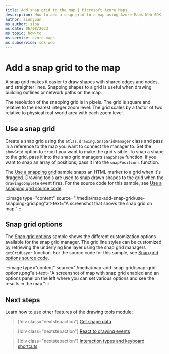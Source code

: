 ```yaml
---
title: Add snap grid to the map | Microsoft Azure Maps
description: How to add a snap grid to a map using Azure Maps Web SDK
author: sinnypan
ms.author: sipa
ms.date: 06/08/2023
ms.topic: how-to
ms.service: azure-maps
ms.subservice: sdk-web
---
```


# Add a snap grid to the map

A snap grid makes it easier to draw shapes with shared edges and nodes, and straighter lines. Snapping shapes to a grid is useful when drawing building outlines or network paths on the map.

The resolution of the snapping grid is in pixels. The grid is square and relative to the nearest integer zoom level. The grid scales by a factor of two relative to physical real-world area with each zoom level.

## Use a snap grid

Create a snap grid using the `atlas.drawing.SnapGridManager` class and pass in a reference to the map you want to connect the manager to. Set the `showGrid` option to `true` if you want to make the grid visible. To snap a shape to the grid, pass it into the snap grid managers `snapShape` function. If you want to snap an array of positions, pass it into the `snapPositions` function.

The [Use a snapping grid] sample snaps an HTML marker to a grid when it's dragged. Drawing tools are used to snap drawn shapes to the grid when the `drawingcomplete` event fires. For the source code for this sample, see [Use a snapping grid source code].

:::image type="content" source="./media/map-add-snap-grid/use-snapping-grid.png"alt-text="A screenshot that shows the snap grid on map.":::

<!--------------------------------------------------
> [!VIDEO https://codepen.io/azuremaps/embed/rNmzvXO?default-tab=js%2Cresult]
--------------------------------------------------->

## Snap grid options

The [Snap grid options] sample shows the different customization options available for the snap grid manager. The grid line styles can be customized by retrieving the underlying line layer using the snap grid managers `getGridLayer` function. For the source code for this sample, see [Snap grid options source code].

:::image type="content" source="./media/map-add-snap-grid/snap-grid-options.png"alt-text="A screenshot of map with snap grid enabled and an options panel on the left where you can set various options and see the results in the map.":::

<!--------------------------------------------------
> [!VIDEO https://codepen.io/azuremaps/embed/RwVZJry?default-tab=result]
--------------------------------------------------->

## Next steps

Learn how to use other features of the drawing tools module:

> [!div class="nextstepaction"]
> [Get shape data](map-get-shape-data.md)

> [!div class="nextstepaction"]
> [React to drawing events](drawing-tools-events.md)

> [!div class="nextstepaction"]
> [Interaction types and keyboard shortcuts](drawing-tools-interactions-keyboard-shortcuts.md)

[Use a snapping grid]: https://samples.azuremaps.com/drawing-tools-module/use-a-snapping-grid
[Snap grid options]: https://samples.azuremaps.com/drawing-tools-module/snap-grid-options
[Use a snapping grid source code]: https://github.com/Azure-Samples/AzureMapsCodeSamples/blob/main/Samples/Drawing%20Tools%20Module/Use%20a%20snapping%20grid/Use%20a%20snapping%20grid.html
[Snap grid options source code]: https://github.com/Azure-Samples/AzureMapsCodeSamples/blob/main/Samples/Drawing%20Tools%20Module/Snap%20grid%20options/Snap%20grid%20options.html
